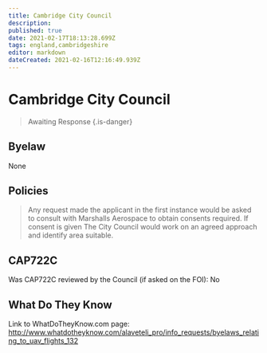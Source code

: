 ```yaml
---
title: Cambridge City Council
description: 
published: true
date: 2021-02-17T18:13:28.699Z
tags: england,cambridgeshire
editor: markdown
dateCreated: 2021-02-16T12:16:49.939Z
---
```


# Cambridge City Council
>  Awaiting Response
> {.is-danger}

## Byelaw
None

## Policies
> Any request made the applicant in the first instance would be asked to consult with Marshalls Aerospace to obtain consents required. 
If consent is given The City Council would work on an agreed approach and identify area suitable.

## CAP722C

Was CAP722C reviewed by the Council (if asked on the FOI):  No

## What Do They Know

Link to WhatDoTheyKnow.com page:
http://www.whatdotheyknow.com/alaveteli_pro/info_requests/byelaws_relating_to_uav_flights_132

